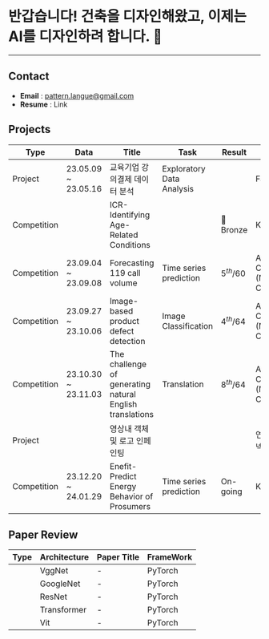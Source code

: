 # 반갑습니다! 건축을 디자인해왔고, 이제는 AI를 디자인하려 합니다. 👋
<!--

<!--
**1ncarnati0n/1ncarnati0n** is a ✨ _special_ ✨ repository because its `README.md` (this file) appears on your GitHub profile.

Here are some ideas to get you started:

- 🔭 I’m currently working on ...
- 🌱 I’m currently learning ...
- 👯 I’m looking to collaborate on ...
- 🤔 I’m looking for help with ...
- 💬 Ask me about ...
- 📫 How to reach me: ...
- 😄 Pronouns: ...
- ⚡ Fun fact: ...
-->


---
## Contact
 - **Email** : pattern.langue@gmail.com
 - **Resume** : Link




## Projects
|Type|Data|   Title   |Task|Result|host|  
|-----------|-----------|----------------------|-----------|-----------|-----------|
|  Project  |23.05.09 ~ 23.05.16|교육기업 강의결제 데이터 분석|Exploratory Data Analysis||FastCampus| 
|Competition|                   |ICR-Identifying Age-Related Conditions||🥉Bronze|Kaggle|
|Competition|23.09.04 ~ 23.09.08|Forecasting 119 call volume|Time series prediction|$5^{th}/60$|AI CONNECT (Mind's and Company)|
|Competition|23.09.27 ~ 23.10.06|Image-based product defect detection|Image Classification|$4^{th}/64$|AI CONNECT (Mind's and Company)|
|Competition|23.10.30 ~ 23.11.03|The challenge of generating natural English translations|Translation|$8^{th}/64$|AI CONNECT (Mind's and Company)|
|  Project  | |영상내 객체 및 로고 인페인팅|||연계기업: 커넥트브릭|
|Competition|23.12.20 ~ 24.01.29|Enefit-Predict Energy Behavior of Prosumers|Time series prediction|On-going|Kaggle|

## Paper Review
|Type|Architecture|Paper Title|FrameWork|
|-|-|-|-|
| |VggNet|-|PyTorch|
| |GoogleNet|-|PyTorch|
| |ResNet|-|PyTorch|
| |Transformer|-|PyTorch|
| |Vit|-|PyTorch|
